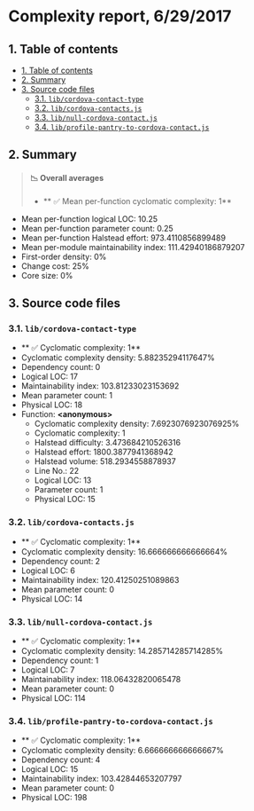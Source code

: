 # Complexity report, 6/29/2017

## 1. Table of contents
<!-- TOC depthFrom:2 depthTo:6 withLinks:1 updateOnSave:1 orderedList:0 -->

- [1. Table of contents](#1-table-of-contents)
- [2. Summary](#2-summary)
- [3. Source code files](#3-source-code-files)
	- [3.1. `lib/cordova-contact-type`](#31-libcordova-contact-type)
	- [3.2. `lib/cordova-contacts.js`](#32-libcordova-contactsjs)
	- [3.3. `lib/null-cordova-contact.js`](#33-libnull-cordova-contactjs)
	- [3.4. `lib/profile-pantry-to-cordova-contact.js`](#34-libprofile-pantry-to-cordova-contactjs)

<!-- /TOC -->

##  2. Summary
> #### :chart_with_downwards_trend: Overall averages
> * ** :white_check_mark: Mean per-function cyclomatic complexity: 1**
* Mean per-function logical LOC: 10.25
* Mean per-function parameter count: 0.25
* Mean per-function Halstead effort: 973.4110856899489
* Mean per-module maintainability index: 111.42940186879207
* First-order density: 0%
* Change cost: 25%
* Core size: 0%

## 3. Source code files

### 3.1. `lib/cordova-contact-type`

* ** :white_check_mark: Cyclomatic complexity: 1**
* Cyclomatic complexity density: 5.88235294117647%
* Dependency count: 0
* Logical LOC: 17
* Maintainability index: 103.81233023153692
* Mean parameter count: 1
* Physical LOC: 18
* Function: **&lt;anonymous>**
    * Cyclomatic complexity density: 7.6923076923076925%
    * Cyclomatic complexity: 1
    * Halstead difficulty: 3.473684210526316
    * Halstead effort: 1800.3877941368942
    * Halstead volume: 518.2934558878937
    * Line No.: 22
    * Logical LOC: 13
    * Parameter count: 1
    * Physical LOC: 15

### 3.2. `lib/cordova-contacts.js`

* ** :white_check_mark: Cyclomatic complexity: 1**
* Cyclomatic complexity density: 16.666666666666664%
* Dependency count: 2
* Logical LOC: 6
* Maintainability index: 120.41250251089863
* Mean parameter count: 0
* Physical LOC: 14

### 3.3. `lib/null-cordova-contact.js`

* ** :white_check_mark: Cyclomatic complexity: 1**
* Cyclomatic complexity density: 14.285714285714285%
* Dependency count: 1
* Logical LOC: 7
* Maintainability index: 118.06432820065478
* Mean parameter count: 0
* Physical LOC: 114

### 3.4. `lib/profile-pantry-to-cordova-contact.js`

* ** :white_check_mark: Cyclomatic complexity: 1**
* Cyclomatic complexity density: 6.666666666666667%
* Dependency count: 4
* Logical LOC: 15
* Maintainability index: 103.42844653207797
* Mean parameter count: 0
* Physical LOC: 198
